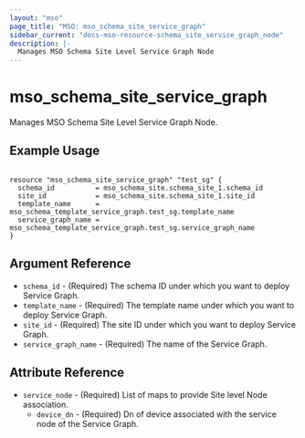 ```yaml
---
layout: "mso"
page_title: "MSO: mso_schema_site_service_graph"
sidebar_current: "docs-mso-resource-schema_site_service_graph_node"
description: |-
  Manages MSO Schema Site Level Service Graph Node
---
```


# mso_schema_site_service_graph #

Manages MSO Schema Site Level Service Graph Node.

## Example Usage ##

```hcl

resource "mso_schema_site_service_graph" "test_sg" {
  schema_id          = mso_schema_site.schema_site_1.schema_id
  site_id            = mso_schema_site.schema_site_1.site_id
  template_name      = mso_schema_template_service_graph.test_sg.template_name
  service_graph_name = mso_schema_template_service_graph.test_sg.service_graph_name
}

```

## Argument Reference ##
* `schema_id` - (Required) The schema ID under which you want to deploy Service Graph.
* `template_name` - (Required) The template name under which you want to deploy Service Graph.
* `site_id` - (Required) The site ID under which you want to deploy Service Graph.
* `service_graph_name` - (Required) The name of the Service Graph.


## Attribute Reference ##

* `service_node` - (Required) List of maps to provide Site level Node association.
    * `device_dn` - (Required) Dn of device associated with the service node of the Service Graph.
